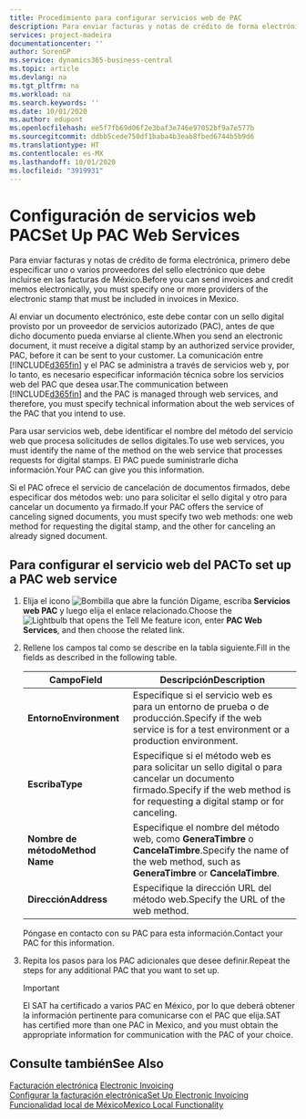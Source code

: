 ```yaml
---
title: Procedimiento para configurar servicios web de PAC
description: Para enviar facturas y notas de crédito de forma electrónica, primero debe especificar uno o varios proveedores del sello electrónico que debe incluirse en las facturas de México.
services: project-madeira
documentationcenter: ''
author: SorenGP
ms.service: dynamics365-business-central
ms.topic: article
ms.devlang: na
ms.tgt_pltfrm: na
ms.workload: na
ms.search.keywords: ''
ms.date: 10/01/2020
ms.author: edupont
ms.openlocfilehash: ee5f7fb69d06f2e3baf3e746e97052bf9a7e577b
ms.sourcegitcommit: ddbb5cede750df1baba4b3eab8fbed6744b5b9d6
ms.translationtype: HT
ms.contentlocale: es-MX
ms.lasthandoff: 10/01/2020
ms.locfileid: "3919931"
---
```

# <a name="set-up-pac-web-services"></a><span data-ttu-id="b5550-103">Configuración de servicios web PAC</span><span class="sxs-lookup"><span data-stu-id="b5550-103">Set Up PAC Web Services</span></span>
<span data-ttu-id="b5550-104">Para enviar facturas y notas de crédito de forma electrónica, primero debe especificar uno o varios proveedores del sello electrónico que debe incluirse en las facturas de México.</span><span class="sxs-lookup"><span data-stu-id="b5550-104">Before you can send invoices and credit memos electronically, you must specify one or more providers of the electronic stamp that must be included in invoices in Mexico.</span></span>  

<span data-ttu-id="b5550-105">Al enviar un documento electrónico, este debe contar con un sello digital provisto por un proveedor de servicios autorizado (PAC), antes de que dicho documento pueda enviarse al cliente.</span><span class="sxs-lookup"><span data-stu-id="b5550-105">When you send an electronic document, it must receive a digital stamp by an authorized service provider, PAC, before it can be sent to your customer.</span></span> <span data-ttu-id="b5550-106">La comunicación entre [!INCLUDE[d365fin](../../includes/d365fin_md.md)] y el PAC se administra a través de servicios web y, por lo tanto, es necesario especificar información técnica sobre los servicios web del PAC que desea usar.</span><span class="sxs-lookup"><span data-stu-id="b5550-106">The communication between [!INCLUDE[d365fin](../../includes/d365fin_md.md)] and the PAC is managed through web services, and therefore, you must specify technical information about the web services of the PAC that you intend to use.</span></span>  

<span data-ttu-id="b5550-107">Para usar servicios web, debe identificar el nombre del método del servicio web que procesa solicitudes de sellos digitales.</span><span class="sxs-lookup"><span data-stu-id="b5550-107">To use web services, you must identify the name of the method on the web service that processes requests for digital stamps.</span></span> <span data-ttu-id="b5550-108">El PAC puede suministrarle dicha información.</span><span class="sxs-lookup"><span data-stu-id="b5550-108">Your PAC can give you this information.</span></span>  

<span data-ttu-id="b5550-109">Si el PAC ofrece el servicio de cancelación de documentos firmados, debe especificar dos métodos web: uno para solicitar el sello digital y otro para cancelar un documento ya firmado.</span><span class="sxs-lookup"><span data-stu-id="b5550-109">If your PAC offers the service of canceling signed documents, you must specify two web methods: one web method for requesting the digital stamp, and the other for canceling an already signed document.</span></span>  

## <a name="to-set-up-a-pac-web-service"></a><span data-ttu-id="b5550-110">Para configurar el servicio web del PAC</span><span class="sxs-lookup"><span data-stu-id="b5550-110">To set up a PAC web service</span></span>  

1.  <span data-ttu-id="b5550-111">Elija el icono ![Bombilla que abre la función Dígame](../../media/ui-search/search_small.png "Dígame qué desea hacer"), escriba **Servicios web PAC** y luego elija el enlace relacionado.</span><span class="sxs-lookup"><span data-stu-id="b5550-111">Choose the ![Lightbulb that opens the Tell Me feature](../../media/ui-search/search_small.png "Tell me what you want to do") icon, enter **PAC Web Services**, and then choose the related link.</span></span>  
2.  <span data-ttu-id="b5550-112">Rellene los campos tal como se describe en la tabla siguiente.</span><span class="sxs-lookup"><span data-stu-id="b5550-112">Fill in the fields as described in the following table.</span></span>  

    |<span data-ttu-id="b5550-113">Campo</span><span class="sxs-lookup"><span data-stu-id="b5550-113">Field</span></span>|<span data-ttu-id="b5550-114">Descripción</span><span class="sxs-lookup"><span data-stu-id="b5550-114">Description</span></span>|  
    |------------------------------------|---------------------------------------|  
    |<span data-ttu-id="b5550-115">**Entorno**</span><span class="sxs-lookup"><span data-stu-id="b5550-115">**Environment**</span></span>|<span data-ttu-id="b5550-116">Especifique si el servicio web es para un entorno de prueba o de producción.</span><span class="sxs-lookup"><span data-stu-id="b5550-116">Specify if the web service is for a test environment or a production environment.</span></span>|  
    |<span data-ttu-id="b5550-117">**Escriba**</span><span class="sxs-lookup"><span data-stu-id="b5550-117">**Type**</span></span>|<span data-ttu-id="b5550-118">Especifique si el método web es para solicitar un sello digital o para cancelar un documento firmado.</span><span class="sxs-lookup"><span data-stu-id="b5550-118">Specify if the web method is for requesting a digital stamp or for canceling.</span></span>|  
    |<span data-ttu-id="b5550-119">**Nombre de método**</span><span class="sxs-lookup"><span data-stu-id="b5550-119">**Method Name**</span></span>|<span data-ttu-id="b5550-120">Especifique el nombre del método web, como **GeneraTimbre** o **CancelaTimbre**.</span><span class="sxs-lookup"><span data-stu-id="b5550-120">Specify the name of the web method, such as **GeneraTimbre** or **CancelaTimbre**.</span></span>|  
    |<span data-ttu-id="b5550-121">**Dirección**</span><span class="sxs-lookup"><span data-stu-id="b5550-121">**Address**</span></span>|<span data-ttu-id="b5550-122">Especifique la dirección URL del método web.</span><span class="sxs-lookup"><span data-stu-id="b5550-122">Specify the URL of the web method.</span></span>|  

    <span data-ttu-id="b5550-123">Póngase en contacto con su PAC para esta información.</span><span class="sxs-lookup"><span data-stu-id="b5550-123">Contact your PAC for this information.</span></span>  

5.  <span data-ttu-id="b5550-124">Repita los pasos para los PAC adicionales que desee definir.</span><span class="sxs-lookup"><span data-stu-id="b5550-124">Repeat the steps for any additional PAC that you want to set up.</span></span>  

    > [!IMPORTANT]  
    >  <span data-ttu-id="b5550-125">El SAT ha certificado a varios PAC en México, por lo que deberá obtener la información pertinente para comunicarse con el PAC que elija.</span><span class="sxs-lookup"><span data-stu-id="b5550-125">SAT has certified more than one PAC in Mexico, and you must obtain the appropriate information for communication with the PAC of your choice.</span></span>  

## <a name="see-also"></a><span data-ttu-id="b5550-126">Consulte también</span><span class="sxs-lookup"><span data-stu-id="b5550-126">See Also</span></span>  
 <span data-ttu-id="b5550-127">[Facturación electrónica](electronic-invoicing.md) </span><span class="sxs-lookup"><span data-stu-id="b5550-127">[Electronic Invoicing](electronic-invoicing.md) </span></span>  
 [<span data-ttu-id="b5550-128">Configurar la facturación electrónica</span><span class="sxs-lookup"><span data-stu-id="b5550-128">Set Up Electronic Invoicing</span></span>](how-to-set-up-electronic-invoicing.md)  
 [<span data-ttu-id="b5550-129">Funcionalidad local de México</span><span class="sxs-lookup"><span data-stu-id="b5550-129">Mexico Local Functionality</span></span>](mexico-local-functionality.md)
